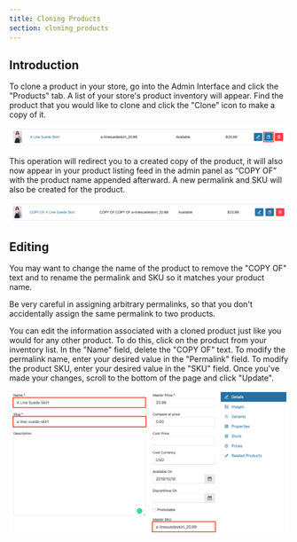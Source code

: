 ```yaml
---
title: Cloning Products
section: cloning_products
---
```


## Introduction

To clone a product in your store, go into the Admin Interface and click the "Products" tab. A list of your store's product inventory will appear. Find the product that you would like to clone and click the "Clone" icon to make a copy of it.

![Cloning a Product](../../../images/user/products/clone_product.jpg)

This operation will redirect you to a created copy of the product, it will also now appear in your product listing feed in the admin panel as “COPY OF” with the product name appended afterward. A new permalink and SKU will also be created for the product.

![Cloned Product Example](../../../images/user/products/example_cloned_product.jpg)

## Editing

You may want to change the name of the product to remove the "COPY OF" text and to rename the permalink and SKU so it matches your product name.

<alert kind="warning">
Be very careful in assigning arbitrary permalinks, so that you don't accidentally assign the same permalink to two products.
</alert>

You can edit the information associated with a cloned product just like you would for any other product. To do this, click on the product from your inventory list. In the "Name" field, delete the "COPY OF" text. To modify the permalink name, enter your desired value in the "Permalink" field. To modify the product SKU, enter your desired value in the "SKU" field. Once you've made your changes, scroll to the bottom of the page and click "Update".

![Editing a Cloned Product](../../../images/user/products/edit_cloned_product.jpg)
